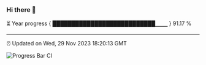### Hi there 👋

⏳ Year progress { ███████████████████████████▁▁▁ } 91.17 %

---

⏰ Updated on Wed, 29 Nov 2023 18:20:13 GMT

![Progress Bar CI](https://github.com/liununu/liununu/workflows/Progress%20Bar%20CI/badge.svg)

